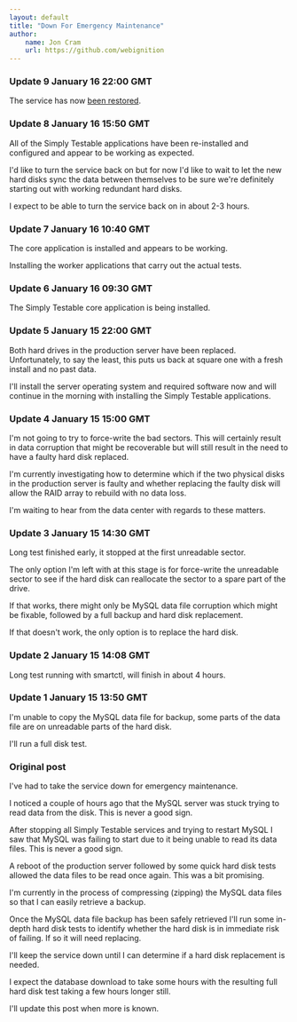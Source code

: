 ```yaml
---
layout: default
title: "Down For Emergency Maintenance"
author:
    name: Jon Cram
    url: https://github.com/webignition
---
```


### Update 9 January 16 22:00 GMT

The service has now <a href="/service-restored/">been restored</a>.

### Update 8 January 16 15:50 GMT

All of the Simply Testable applications have been re-installed and
configured and appear to be working as expected.

I'd like to turn the service back on but for now I'd like to wait
to let the new hard disks sync the data between themselves to be
sure we're definitely starting out with working redundant hard disks.

I expect to be able to turn the service back on in about 2-3 hours.

### Update 7 January 16 10:40 GMT

The core application is installed and appears to be working.

Installing the worker applications that carry out the actual tests.

### Update 6 January 16 09:30 GMT

The Simply Testable core application is being installed.

### Update 5 January 15 22:00 GMT

Both hard drives in the production server have been replaced. Unfortunately,
to say the least, this puts us back at square one with a fresh install
and no past data.

I'll install the server operating system and required software now
and will continue in the morning with installing the Simply Testable
applications.

### Update 4 January 15 15:00 GMT

I'm not going to try to force-write the bad sectors. This will
certainly result in data corruption that might be recoverable but will
still result in the need to have a faulty hard disk replaced.

I'm currently investigating how to determine which if the two physical
disks in the production server is faulty and whether replacing the
faulty disk will allow the RAID array to rebuild with no data loss.

I'm waiting to hear from the data center with regards to these matters.

### Update 3 January 15 14:30 GMT

Long test finished early, it stopped at the first unreadable sector.

The only option I'm left with at this stage is for force-write the
unreadable sector to see if the hard disk can reallocate the sector to
a spare part of the drive.

If that works, there might only be MySQL data file corruption which
might be fixable, followed by a full backup and hard disk replacement.

If that doesn't work, the only option is to replace the hard disk.

### Update 2 January 15 14:08 GMT

Long test running with smartctl, will finish in about 4 hours.

### Update 1 January 15 13:50 GMT

I'm unable to copy the MySQL data file for backup, some parts of the data
file are on unreadable parts of the hard disk.

I'll run a full disk test.

### Original post

I've had to take the service down for emergency maintenance.

I noticed a couple of hours ago that the MySQL server was stuck trying
to read data from the disk. This is never a good sign.

After stopping all Simply Testable services and trying to restart MySQL
I saw that MySQL was failing to start due to it being unable to read
its data files. This is never a good sign.

A reboot of the production server followed by some quick hard disk tests
allowed the data files to be read once again. This was a bit promising.

I'm currently in the process of compressing (zipping) the MySQL data files
so that I can easily retrieve a backup.

Once the MySQL data file backup has been safely retrieved I'll run some
in-depth hard disk tests to identify whether the hard disk is in immediate
risk of failing. If so it will need replacing.

I'll keep the service down until I can determine if a hard disk replacement
is needed.

I expect the database download to take some hours with the resulting
full hard disk test taking a few hours longer still.

I'll update this post when more is known.
